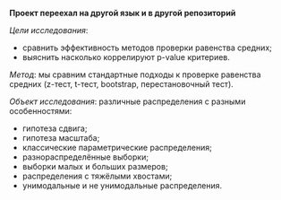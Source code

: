 **Проект переехал на другой язык и в другой репозиторий**

*Цели исследования*:
* сравнить эффективность 
методов проверки равенства средних;
* выяснить насколько коррелируют p-value критериев.

*Метод*: мы сравним стандартные подходы 
к проверке равенства средних 
(z-тест, t-тест, bootstrap, перестановочный тест).

*Объект исследования*: различные распределения
с разными особенностями:
* гипотеза сдвига;
* гипотеза масштаба;
* классические параметрические распределения;
* разнораспределённые выборки;
* выборки малых и больших размеров;
* распределения с тяжёлыми хвостами;
* унимодальные и не унимодальные распределения.

